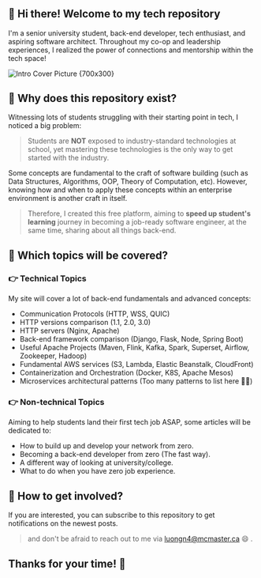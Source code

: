 #

## 👋 Hi there! Welcome to my tech repository

I'm a senior university student, back-end developer, tech enthusiast, and aspiring software architect.
Throughout my co-op and leadership experiences, I realized the power of connections and mentorship within the tech space!

![Intro Cover Picture {700x300}](/posts/introduction/cover.webp)

## 🤔 Why does this repository exist?

Witnessing lots of students struggling with their starting point in tech, I noticed a big problem:

> Students are **NOT** exposed to industry-standard technologies at school, yet mastering these technologies is the only way to get started with the industry.

Some concepts are fundamental to the craft of software building (such as Data Structures, Algorithms, OOP, Theory of Computation, etc). However, knowing how and when to apply these concepts within an enterprise environment is another craft in itself.

> Therefore, I created this free platform, aiming to **speed up student's learning** journey in becoming a job-ready software engineer, at the same time, sharing about all things back-end.

## 🤔 Which topics will be covered?

### 👉 Technical Topics

My site will cover a lot of back-end fundamentals and advanced concepts:

- Communication Protocols (HTTP, WSS, QUIC)
- HTTP versions comparison (1.1, 2.0, 3.0)
- HTTP servers (Nginx, Apache)
- Back-end framework comparison (Django, Flask, Node, Spring Boot)
- Useful Apache Projects (Maven, Flink, Kafka, Spark, Superset, Airflow, Zookeeper, Hadoop)
- Fundamental AWS services (S3, Lambda, Elastic Beanstalk, CloudFront)
- Containerization and Orchestration (Docker, K8S, Apache Mesos)
- Microservices architectural patterns (Too many patterns to list here 🙁🙁)

### 👉 Non-technical Topics

Aiming to help students land their first tech job ASAP, some articles will be dedicated to:

- How to build up and develop your network from zero.
- Becoming a back-end developer from zero (The fast way).
- A different way of looking at university/college.
- What to do when you have zero job experience.

## 🤔 How to get involved?

If you are interested, you can subscribe to this repository to get notifications on the newest posts.

> and don't be afraid to reach out to me via [luongn4@mcmaster.ca](mailto:luongn4@mcmaster.ca) 😄 .

## Thanks for your time! 🥐
